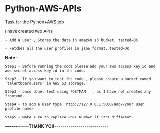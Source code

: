 # Python-AWS-APIs

Task for the Python+AWS job 

I have created two APIs 

	- Add a user , Stores the data in amazon s3 bucket, tested=OK
  
	- Fetches all the user profiles in json format, tested=OK

**Note :**

	Step1 - Before running the code please add your aws access key id and aws secret access key id in the code.
  
	Step2 - If you want to test the code , please create a bucket named 'talentboardusers' in AWS S3 storage.
  
	Step3 - once done, test using POSTMAN	, as I have not created any frontend.
  
	Step4 - to add a user type 'http://127.0.0.1:5000/add/<your user profile name>
  
	Step5 - Make sure to replace PORT Number if it's different. 
  
**------------THANK YOU---------------------------**
